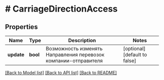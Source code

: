 # # CarriageDirectionAccess

## Properties

Name | Type | Description | Notes
------------ | ------------- | ------------- | -------------
**update** | **bool** | Возможность изменять Направления перевозок компании-отправителя | [optional] [default to false]

[[Back to Model list]](../../README.md#models) [[Back to API list]](../../README.md#endpoints) [[Back to README]](../../README.md)

